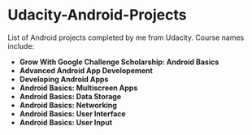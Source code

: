 # Udacity-Android-Projects
List of Android projects completed by me from Udacity. Course names include:
  - **Grow With Google Challenge Scholarship: Android Basics**
  - **Advanced Android App Developement**
  - **Developing Android Apps**
  - **Android Basics: Multiscreen Apps**
  - **Android Basics: Data Storage**
  - **Android Basics: Networking**
  - **Android Basics: User Interface**
  - **Android Basics: User Input**
